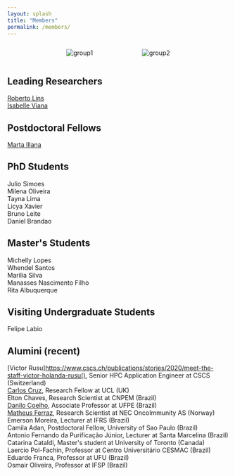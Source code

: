 ```yaml
---
layout: splash
title: "Members"
permalink: /members/
---
```


<div style="display: flex; justify-content: center; gap: 2rem; flex-wrap: wrap;">

  <figure style="text-align: center;">
    <img src="{{ '/images/group1.png' | relative_url }}" alt="group1" style="max-width: 350px; height: auto;" />
  </figure>

  <figure style="text-align: center;">
    <img src="{{ '/images/group2.png' | relative_url }}" alt="group2" style="max-width: 350px; height: auto;" />
  </figure>

</div>

## Leading Researchers

[Roberto Lins](https://rlinslab.github.io/resume/)  
[Isabelle Viana](https://orcid.org/0000-0003-4648-6635)  

## Postdoctoral Fellows

[Marta Illana](https://orcid.org/0000-0003-3659-478X)  

## PhD Students

Julio Simoes  
Milena Oliveira  
Tayna Lima  
Licya Xavier  
Bruno Leite  
Daniel Brandao

## Master's Students

Michelly Lopes  
Whendel Santos  
Marilia Silva  
Manasses Nascimento Filho  
Rita Albuquerque

## Visiting Undergraduate Students

Felipe Labio

## Alumini (recent)

[Victor Rusu]https://www.cscs.ch/publications/stories/2020/meet-the-staff-victor-holanda-rusu(), Senior HPC Application Engineer at CSCS (Switzerland)  
[Carlos Cruz](https://profiles.ucl.ac.uk/97203-carlos-henrique-bezerra-da-cruz/about), Research Fellow at UCL (UK)  
Elton Chaves, Research Scientist at CNPEM (Brazil)  
[Danilo Coelho](https://sigaa.ufpe.br/sigaa/public/docente/portal.jsf?siape=3382657), Associate Professor at UFPE (Brazil)  
[Matheus Ferraz](https://matheusferraz.owlstown.net/), Research Scientist at NEC OncoImmunity AS (Norway)  
Emerson Moreira, Lecturer at IFRS (Brazil)  
Camila Adan, Postdoctoral Fellow, University of Sao Paulo (Brazil)  
Antonio Fernando da Purificação Júnior, Lecturer at Santa Marcelina (Brazil)  
Catarina Cataldi, Master's student at University of Toronto (Canada)  
Laercio Pol-Fachin, Professor at Centro Universitário CESMAC (Brazil)  
Eduardo Franca, Professor at UFU (Brazil)  
Osmair Oliveira, Professor at IFSP (Brazil)  

  
